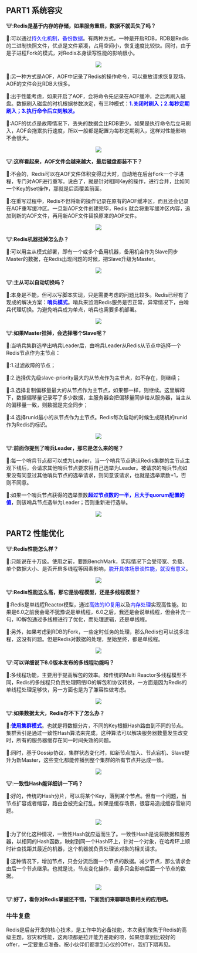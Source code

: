 ## PART1 系统容灾

🐮:<b>Redis是基于内存的存储，如果服务重启，数据不就丢失了吗？</b>

🐶:可以通过<font color=blue>持久化机制，备份数据</font>。有两种方式，一种是开启RDB，RDB是Redis的二进制快照文件，优点是文件紧凑，占用空间小，恢复速度比较快。同时，由于是子进程Fork的模式，对Redis本身读写性能的影响很小。
<center>
  
![](https://files.mdnice.com/user/13621/144b4125-d2c1-416c-833e-2b44039031ea.png)</center>

🐶:另一种方式是AOF，AOF中记录了Redis的操作命令，可以重放请求恢复现场，AOF的文件会比RDB大很多。

🐶:出于性能考虑，如果开启了AOF，会将命令先记录在AOF缓冲，之后再刷入磁盘。数据刷入磁盘的时机根据参数决定，有三种模式：<b><font color=blue>1.关闭时刷入；2.每秒定期刷入；3.执行命令后立刻触发。</font></b>

🐶:AOF的优点是故障情况下，丢失的数据会比RDB更少。如果是执行命令后立马刷入，AOF会拖累执行速度，所以一般都是配置为每秒定期刷入，这样对性能影响不会很大。
<center>
  
![](https://files.mdnice.com/user/13621/42a77ecb-dd1b-47e0-9b4f-4e4bb97f2f35.png)</center>

🐮:<b>这样看起来，AOF文件会越来越大，最后磁盘都装不下？</b>

🐶:不会的，Redis可以在AOF文件体积变得过大时，自动地在后台Fork一个子进程，专门对AOF进行重写。说白了，就是针对相同Key的操作，进行合并，比如同一个Key的set操作，那就是后面覆盖前面。

🐶:在重写过程中，Redis不但将新的操作记录在原有的AOF缓冲区，而且还会记录在AOF重写缓冲区。一旦新AOF文件创建完毕，Redis 就会将重写缓冲区内容，追加到新的AOF文件，再用新AOF文件替换原来的AOF文件。
<center>
  
![](https://files.mdnice.com/user/13621/13a4a5b5-f5e8-415f-a43c-a6cdc6b4cb0e.png)</center>

🐮:<b>Redis机器挂掉怎么办？
</b>

🐶:可以用主从模式部署，即有一个或多个备用机器，备用机会作为Slave同步Master的数据，在Redis出现问题的时候，把Slave升级为Master。
<center>

![](https://files.mdnice.com/user/13621/507b60e5-89d5-44a2-92bf-dc44a4d4a1a1.png)</center>

🐮:<b>主从可以自动切换吗？
</b>

🐶:本身是不能，但可以写脚本实现，只是需要考虑的问题比较多。Redis已经有了现成的解决方案：<b><font color=blue>哨兵模式</font></b>。哨兵来监测Redis服务是否正常，异常情况下，由哨兵代理切换。为避免哨兵成为单点，哨兵也需要多机部署。
<center>

![](https://files.mdnice.com/user/13621/66bec3be-edc9-4224-9384-113ff40860ab.png)</center>

🐮:<b>如果Master挂掉，会选择哪个Slave呢？</b>

🐶:当哨兵集群选举出哨兵Leader后，由哨兵Leader从Redis从节点中选择一个Redis节点作为主节点：

🐶:1.过滤故障的节点；

🐶:2.选择优先级slave-priority最大的从节点作为主节点，如不存在，则继续；

🐶:3.选择复制偏移量最大的从节点作为主节点，如果都一样，则继续。这里解释下，数据偏移量记录写了多少数据，主服务器会把偏移量同步给从服务器，当主从的偏移量一致，则数据是完全同步；

🐶:4.选择runid最小的从节点作为主节点。Redis每次启动的时候生成随机的runid作为Redis的标识。
<center>

![](https://files.mdnice.com/user/13621/7aab46b1-9ce3-4388-b26a-3de54c03a480.png)</center>

🐮:<b>前面你提到了哨兵Leader，那它是怎么来的呢？</b>

🐶:每一个哨兵节点都可以成为Leader，当一个哨兵节点确认Redis集群的主节点主观下线后，会请求其他哨兵节点要求将自己选举为Leader。被请求的哨兵节点如果没有同意过其他哨兵节点的选举请求，则同意该请求，也就是选举票数+1，否则不同意。

🐶:如果一个哨兵节点获得的选举票数<b><font color=blue>超过节点数的一半，且大于quorum配置的值</font></b>，则该哨兵节点选举为Leader；否则重新进行选举。
<center>

![](https://files.mdnice.com/user/13621/0ae14e65-d4db-4d70-b84e-2a91bb298c16.png)</center>

## PART2 性能优化

🐮:<b>Redis性能怎么样？</b>

🐶:只能说在十万级。使用之前，要跑BenchMark，实际情况下会受带宽、负载、单个数据大小、是否开启多线程等因素影响，<font color=blue>脱开具体场景谈性能，就没有意义</font>。
<center>

![](https://files.mdnice.com/user/13621/781a4036-3feb-4f27-9d7e-5d5fc0003bad.png)</center>

🐮:<b>Redis性能这么高，那它是协程模型，还是多线程模型？</b>

🐶:Redis是单线程Reactor模型，通过<font color=blue>高效的IO复用</font>以及<font color=blue>内存处理</font>实现高性能。如果是6.0之前我会毫不犹豫说是单线程，6.0之后，我还是会说单线程，但会补充一句，IO解包通过多线程进行了优化，而处理逻辑，还是单线程。

🐶:另外，如果考虑到RDB的Fork，一些定时任务的处理，那么Redis也可以说多进程，这没有问题。但是Redis对数据的处理，至始至终，都是单线程。
<center>

![](https://files.mdnice.com/user/13621/57d5f26c-a04a-4114-b572-263b50ebaf5e.png)</center>

🐮:<b>可以详细说下6.0版本发布的多线程功能吗？</b>

🐶:多线程功能，主要用于提高解包的效率。和传统的Multi Reactor多线程模型不同，Redis的多线程只负责处理网络IO的解包和协议转换，一方面是因为Redis的单线程处理足够快，另一方面也是为了兼容性做考虑。
<center>

![](https://files.mdnice.com/user/13621/4ef622eb-6b22-4f60-9822-ec80855dfabe.png)</center>

🐮:<b>如果数据太大，Redis存不下了怎么办？</b>

🐶:<b><font color=blue>使用集群模式</font></b>。也就是将数据分片，不同的Key根据Hash路由到不同的节点。集群索引是通过一致性Hash算法来完成，这种算法可以解决服务器数量发生改变时，所有的服务器缓存在同一时间失效的问题。

🐶:同时，基于Gossip协议，集群状态变化时，如新节点加入、节点宕机、Slave提升为新Master，这些变化都能传播到整个集群的所有节点并达成一致。
<center>

![](https://files.mdnice.com/user/13621/15949b4a-cea4-4ee2-baa9-443d6da85465.png)</center>

🐮:<b>一致性Hash能详细讲一下吗？</b>

🐶:好的，传统的Hash分片，可以将某个Key，落到某个节点。但有一个问题，当节点扩容或者缩容，路由会被完全打乱。如果是缓存场景，很容易造成缓存雪崩问题。
<center>

![](https://files.mdnice.com/user/13621/59db6ac1-4cc6-4248-8c41-1a8cfb9c3b24.png)</center>

🐶:为了优化这种情况，一致性Hash就应运而生了。一致性Hash是说将数据和服务器，以相同的Hash函数，映射到同一个Hash环上，针对一个对象，在哈希环上顺时针查找距其最近的机器，这个机器就负责处理该对象的相关请求。

🐶:这种情况下，增加节点，只会分流后面一个节点的数据。减少节点，那么请求会由后一个节点继承。也就是说，节点变化操作，最多只会影响后面一个节点的数据。
<center>

![](https://files.mdnice.com/user/13621/5f7251d7-a409-4d0f-a18b-a4a87beef966.png)</center>

🐮:<b>好了，看你对Redis掌握还不错，下面我们来聊聊场景相关的应用吧。</b>

### 牛牛复盘
Redis是后台开发的核心技术，是工作中的必备技能，本次我们聚焦于Redis的高级主题，容灾和性能，这两项都是拉开能力差距的项，如果想拿到比较好的offer，一定要重点准备。祝小伙伴们都拿到心仪的Offer，我们下期再见。